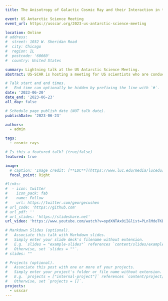```yaml
---
title: The Anisotropy of Galactic Cosmic Ray and their Interaction in the Dynamic Antarctic Atmosphere

event: US Antarctic Science Meeting
event_url: https://usscar.org/2023-us-antarctic-science-meeting

location: Online
# address:
#  street: 1032 W. Sheridan Road
#  city: Chicago
#  region: IL
#  postcode: '60660'
#  country: United States

summary: Lightning talk at the US Antarctic Science Meeting.
abstract: US-SCAR is hosting a meeting for US scientists who are conducting research in, from or about Antarctica and the Southern Ocean. Scientists interested in getting involved in Antarctic research through US programs are also welcome and encouraged to attend. This conference is open to all US scientists and anyone interested in US Antarctic research. There is no registration fee. The meeting will provide opportunities for US Antarctic scientists to get together and present their work, and for early career researchers and others new to Antarctic science to learn about SCAR and the various resources available to US scientists for Antarctic-related research. There will be a mix of Lightning Talks, panels and social activities for the US Antarctic Community to meet and interact. The meeting and associated events will be on Zoom. The schedule (see below) is set for two hours each day (one hour science and one hour panel) with additional time added for socializing. The panels will have brief presentations by panelists, and most of the time will be devoted to questions and discussion. The meeting will be similar in format to the 2021 US Antarctic Science Meeting. 

# Talk start and end times.
#   End time can optionally be hidden by prefixing the line with `#`.
date: '2023-06-20'
date_end: '2023-06-23'
all_day: false

# Schedule page publish date (NOT talk date).
publishDate: '2023-06-23'

authors:
  - admin

tags:
  - cosmic rays

# Is this a featured talk? (true/false)
featured: true

image:
  # caption: 'Image credit: [**LUC**](https://www.luc.edu/media/lucedu/universityhomepage/2024-random-images/winter-2024/1800x450_3.jpg)'
  focal_point: Right

#links:
#  - icon: twitter
#    icon_pack: fab
#    name: Follow
#    url: https://twitter.com/georgecushen
# url_code: 'https://github.com'
# url_pdf: ''
# url_slides: 'https://slideshare.net'
url_video: 'https://www.youtube.com/watch?v=opdXNTAx0iI&list=PLnlMdeTKB-eO5DBVXeM4RNNV_yo7S4IDP&index=4&ab_channel=US-SCAR'

# Markdown Slides (optional).
#   Associate this talk with Markdown slides.
#   Simply enter your slide deck's filename without extension.
#   E.g. `slides = "example-slides"` references `content/slides/example-slides.md`.
#   Otherwise, set `slides = ""`.
# slides: ""

# Projects (optional).
#   Associate this post with one or more of your projects.
#   Simply enter your project's folder or file name without extension.
#   E.g. `projects = ["internal-project"]` references `content/project/deep-learning/index.md`.
#   Otherwise, set `projects = []`.
projects:
  - usscar
---
```

